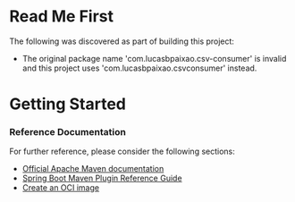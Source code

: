 # Read Me First
The following was discovered as part of building this project:

* The original package name 'com.lucasbpaixao.csv-consumer' is invalid and this project uses 'com.lucasbpaixao.csvconsumer' instead.

# Getting Started

### Reference Documentation
For further reference, please consider the following sections:

* [Official Apache Maven documentation](https://maven.apache.org/guides/index.html)
* [Spring Boot Maven Plugin Reference Guide](https://docs.spring.io/spring-boot/docs/2.6.4/maven-plugin/reference/html/)
* [Create an OCI image](https://docs.spring.io/spring-boot/docs/2.6.4/maven-plugin/reference/html/#build-image)

